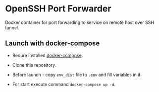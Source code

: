 # OpenSSH Port Forwarder

Docker container for port forwarding to service on remote host over SSH tunnel.

## Launch with docker-compose

- Requre installed [docker-compose](https://docs.docker.com/compose/install/).

- Clone this repository.

- Before launch - copy `env_dist` file to `.env` and fill variables in it.

- For start execute command `docker-compose up -d`.
